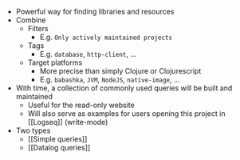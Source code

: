 - Powerful way for finding libraries and resources
- Combine
	- Filters
		- E.g. `Only actively maintained projects`
	- Tags
		- E.g. `database`, `http-client`, ...
	- Target platforms
		- More precise than simply Clojure or Clojurescript
		- E.g. `babashka`, `JVM`, `NodeJS`, `native-image`, ...
- With time, a collection of commonly used queries will be built and maintained
	- Useful for the read-only website
	- Will also serve as examples for users opening this project in [[Logseq]] (write-mode)
- Two types
	- [[Simple queries]]
	- [[Datalog queries]]